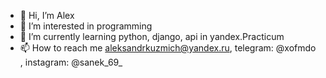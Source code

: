 
- 👋 Hi, I’m Alex
- 👀 I’m interested in programming
- 🌱 I’m currently learning python, django, api in yandex.Practicum
- 📫 How to reach me aleksandrkuzmich@yandex.ru, telegram: @xofmdo , instagram: @sanek_69_


<!--
**xofmdo/xofmdo** is a ✨ _special_ ✨ repository because its `README.md` (this file) appears on your GitHub profile.
